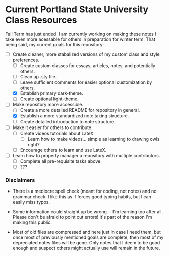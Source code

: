 # Current Portland State University Class Resources

Fall Term has just ended. I am currently working on making these notes I take even more acessable for others in preparation for winter term. That being said, my current goals for this repository:

- [ ] Create cleaner, more stabalized versions of my custom class and style preferences.
    - [ ] Create custom classes for essays, articles, notes, and potentially others.
    - [ ] Clean up .sty file.
    - [ ] Leave sufficient comments for easier optional customization by others.
    - [x] Establish primary dark-theme.
    - [ ] Create optional light-theme.
- [ ] Make repository more accessible.
    - [ ] Create a more detailed README for repository in general.
    - [x] Establish a more standardized note taking structure.
    - [ ] Create detailed introduction to note structure.
- [ ] Make it easier for others to contribute.
    - [ ] Create videos tutorials about LateX.
        - [ ] Learn how to make videos... simple as learning to drawing owls right?
    - [ ] Encourage others to learn and use LateX.
- [ ] Learn how to properly manager a repository with multiple contributors.
    - [ ] Complete all pre-requisite tasks above.
    - [ ] ???

### Disclaimers

* There is a mediocre spell check (meant for coding, not notes) and no grammar check. I like this as if forces good typing habits, but I can easily miss typos.

* Some information could straight up be wrong&mdash; I'm learning too after all. Please don't be afraid to point out errors! It's part of the reason I'm making this public. 

* Most of old files are compressed and here just in case I need them, but once most of previously mentioned goals are complete, then most of my depreciated notes files will be gone. Only notes that I deem to be good enough and suspect others might actually use will remain in the future.
